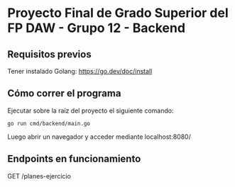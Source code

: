 ﻿# Proyecto Final de Grado Superior del FP DAW - Grupo 12 - Backend
## Requisitos previos
Tener instalado Golang: https://go.dev/doc/install

## Cómo correr el programa
Ejecutar sobre la raíz del proyecto el siguiente comando:

```
go run cmd/backend/main.go
```

Luego abrir un navegador y acceder mediante localhost:8080/

## Endpoints en funcionamiento

GET /planes-ejercicio
